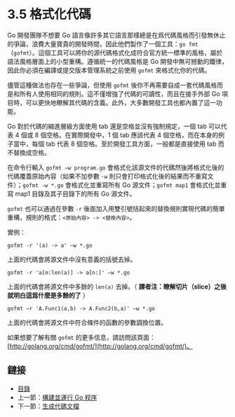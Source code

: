 # 3.5 格式化代碼

Go 開發團隊不想要 Go 語言像許多其它語言那樣總是在爲代碼風格而引發無休止的爭論，浪費大量寶貴的開發時間，因此他們製作了一個工具：`go fmt`（`gofmt`）。這個工具可以將你的源代碼格式化成符合官方統一標準的風格，屬於語法風格層面上的小型重構。遵循統一的代碼風格是 Go 開發中無可撼動的鐵律，因此你必須在編譯或提交版本管理系統之前使用 `gofmt` 來格式化你的代碼。

儘管這種做法也存在一些爭論，但使用 `gofmt` 後你不再需要自成一套代碼風格而是和所有人使用相同的規則。這不僅增強了代碼的可讀性，而且在接手外部 Go 項目時，可以更快地瞭解其代碼的含義。此外，大多數開發工具也都內置了這一功能。

Go 對於代碼的縮進層級方面使用 tab 還是空格並沒有強制規定，一個 tab 可以代表 4 個或 8 個空格。在實際開發中，1 個 tab 應該代表 4 個空格，而在本身的例子當中，每個 tab 代表 8 個空格。至於開發工具方面，一般都是直接使用 tab 而不替換成空格。

在命令行輸入 `gofmt –w program.go` 會格式化該源文件的代碼然後將格式化後的代碼覆蓋原始內容（如果不加參數 `-w` 則只會打印格式化後的結果而不重寫文件）；`gofmt -w *.go` 會格式化並重寫所有 Go 源文件；`gofmt map1` 會格式化並重寫 map1 目錄及其子目錄下的所有 Go 源文件。

`gofmt` 也可以通過在參數 `-r` 後面加入用雙引號括起來的替換規則實現代碼的簡單重構，規則的格式：`<原始內容> -> <替換內容>`。

實例：

	gofmt -r '(a) -> a' –w *.go

上面的代碼會將源文件中沒有意義的括號去掉。

	gofmt -r 'a[n:len(a)] -> a[n:]' –w *.go

上面的代碼會將源文件中多餘的 `len(a)` 去掉。（ **譯者注：瞭解切片（slice）之後就明白這爲什麼是多餘的了** ）

	gofmt –r 'A.Func1(a,b) -> A.Func2(b,a)' –w *.go

上面的代碼會將源文件中符合條件的函數的參數調換位置。

如果想要了解有關 `gofmt` 的更多信息，請訪問該頁面：[http://golang.org/cmd/gofmt/](http://golang.org/cmd/gofmt/)。

## 鏈接

- [目錄](directory.md)
- 上一節：[構建並運行 Go 程序](03.4.md)
- 下一節：[生成代碼文檔](03.6.md)
